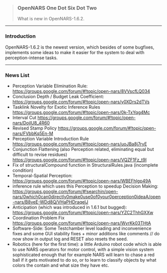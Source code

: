 > ### OpenNARS One Dot Six Dot Two  
> What is new in OpenNARS-1.6.2.

***

### Introduction

OpenNARS-1.6.2 is the newest version, which besides of some bugfixes, implements some ideas to make it easier for the system to deal with perception-intense tasks.

***

### News List

* Perception Variable Elimination Rule: https://groups.google.com/forum/#!topic/open-nars/8VVscfLQ034
* Conclusion Depth / Budget Leak Coefficient: https://groups.google.com/forum/#!topic/open-nars/y0XDrs2dTVs
* Tasklink Novelty for Exotic Inference Rules https://groups.google.com/forum/#!topic/open-nars/0k-TxYqg4Mc
* Interval Cut https://groups.google.com/forum/#!topic/open-nars/DojlU8_4R60
* Revised Stamp Policy https://groups.google.com/forum/#!topic/open-nars/FVbbKq5En-M
* Perception Variable Introduction Rule https://groups.google.com/forum/#!topic/open-nars/uoJBa8j7ryE
* Conjunction Flattening (also Perception related, eliminating equal but difficult to revise residues) https://groups.google.com/forum/#!topic/open-nars/VQZF1Fz_t9I
* Fix of structuralCompound function in StructuralRules.java (incomplete condition)
* Temporal-Spatial Perception: https://groups.google.com/forum/#!topic/open-nars/WBEFhlgp49A
* inference rule which uses this Perception to speedup Decision Making: https://groups.google.com/forum/#!searchin/open-nars/0which0can0directly0make0use0of0your0perception0ideaA/open-nars/B8veE-WDd8Q/VHaPHDraqeIJ
* Anticipation (which was introduced in 1.6.1 but bugged): https://groups.google.com/forum/#!topic/open-nars/YZC2ThhGXXw
* Coordination Problem Fix https://groups.google.com/forum/#!topic/open-nars/WvrKk03THtA
* Software-Side: Some Testchamber level loading and inconvenience fixes and some GUI stability fixes + minor additions like comments // do now show in output log and RESET also resets the seed.
* Robotics (here for the first time): a little Arduino robot code which is able to use NARS operators for motor control, with a simple vision system sophisticated enough that for example NARS will learn to chase a red ball if it gets motivated to do so, or to learn to classify objects by what colors the contain and what size they have etc.